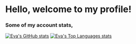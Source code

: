 # Hello, welcome to my profile!

### Some of my account stats,
[![Eva's GitHub stats](https://github-readme-stats.vercel.app/api?username=evallll&theme=dark)](https://github.com/anuraghazra/github-readme-stats) [![Eva's Top Languages stats](https://github-readme-stats.vercel.app/api/top-langs/?username=evallll&theme=dark&layout=compact)](https://github.com/anuraghazra/github-readme-stats)
